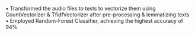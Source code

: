 • Transformed the audio files to texts to vectorize them using CountVectorizer & TfidfVectorizer after pre-processing & lemmatizing texts
• Employed Random-Forest Classifier, achieving the highest accuracy of 94%
